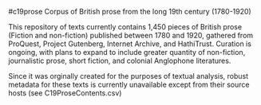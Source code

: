 #c19prose
Corpus of British prose from the long 19th century (1780-1920)

This repository of texts currently contains 1,450 pieces of British prose (Fiction and non-fiction) published between 1780 and 1920, gathered from ProQuest, Project Gutenberg, Internet Archive, and HathiTrust. Curation is ongoing, with plans to expand to include greater quantity of non-fiction, journalistic prose, short fiction, and colonial Anglophone literatures.

Since it was orginally created for the purposes of textual analysis, robust metadata for these texts is currently unavailable except from their source hosts (see C19ProseContents.csv)
